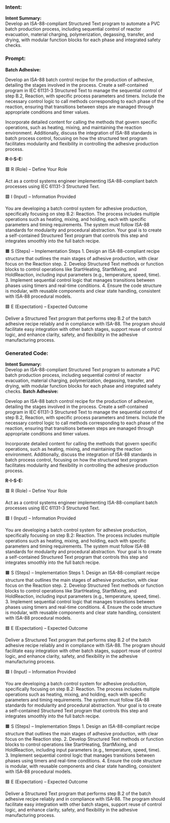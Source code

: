 ### Intent:
**Intent Summary:**  
Develop an ISA-88-compliant Structured Text program to automate a PVC batch production process, including sequential control of reactor evacuation, material charging, polymerization, degassing, transfer, and drying, with modular function blocks for each phase and integrated safety checks.

### Prompt:
**Batch Adhesive:**

Develop an ISA-88 batch control recipe for the production of adhesive, detailing the stages involved in the process. Create a self-contained program in IEC 61131-3 Structured Text to manage the sequential control of step B.2, Reaction, with specific process parameters and timers. Include the necessary control logic to call methods corresponding to each phase of the reaction, ensuring that transitions between steps are managed through appropriate conditions and timer values.

Incorporate detailed content for calling the methods that govern specific operations, such as heating, mixing, and maintaining the reaction environment. Additionally, discuss the integration of ISA-88 standards in batch process control, focusing on how the structured text program facilitates modularity and flexibility in controlling the adhesive production process.

**R-I-S-E:**

🟥 R (Role) – Define Your Role

Act as a control systems engineer implementing ISA-88-compliant batch processes using IEC 61131-3 Structured Text.

🟩 I (Input) – Information Provided

You are developing a batch control system for adhesive production, specifically focusing on step B.2: Reaction. The process includes multiple operations such as heating, mixing, and holding, each with specific parameters and timing requirements. The system must follow ISA-88 standards for modularity and procedural abstraction. Your goal is to create a self-contained Structured Text program that controls this step and integrates smoothly into the full batch recipe.

🟧 S (Steps) – Implementation Steps
	1.	Design an ISA-88-compliant recipe structure that outlines the main stages of adhesive production, with clear focus on the Reaction step.
	2.	Develop Structured Text methods or function blocks to control operations like StartHeating, StartMixing, and HoldReaction, including input parameters (e.g., temperature, speed, time).
	3.	Implement sequential control logic that manages transitions between phases using timers and real-time conditions.
	4.	Ensure the code structure is modular, with reusable components and clear state handling, consistent with ISA-88 procedural models.

🟦 E (Expectation) – Expected Outcome

Deliver a Structured Text program that performs step B.2 of the batch adhesive recipe reliably and in compliance with ISA-88. The program should facilitate easy integration with other batch stages, support reuse of control logic, and enhance clarity, safety, and flexibility in the adhesive manufacturing process.

### Generated Code:
**Intent Summary:**  
Develop an ISA-88-compliant Structured Text program to automate a PVC batch production process, including sequential control of reactor evacuation, material charging, polymerization, degassing, transfer, and drying, with modular function blocks for each phase and integrated safety checks.
**Batch Adhesive:**

Develop an ISA-88 batch control recipe for the production of adhesive, detailing the stages involved in the process. Create a self-contained program in IEC 61131-3 Structured Text to manage the sequential control of step B.2, Reaction, with specific process parameters and timers. Include the necessary control logic to call methods corresponding to each phase of the reaction, ensuring that transitions between steps are managed through appropriate conditions and timer values.

Incorporate detailed content for calling the methods that govern specific operations, such as heating, mixing, and maintaining the reaction environment. Additionally, discuss the integration of ISA-88 standards in batch process control, focusing on how the structured text program facilitates modularity and flexibility in controlling the adhesive production process.

**R-I-S-E:**

🟥 R (Role) – Define Your Role

Act as a control systems engineer implementing ISA-88-compliant batch processes using IEC 61131-3 Structured Text.

🟩 I (Input) – Information Provided

You are developing a batch control system for adhesive production, specifically focusing on step B.2: Reaction. The process includes multiple operations such as heating, mixing, and holding, each with specific parameters and timing requirements. The system must follow ISA-88 standards for modularity and procedural abstraction. Your goal is to create a self-contained Structured Text program that controls this step and integrates smoothly into the full batch recipe.

🟧 S (Steps) – Implementation Steps
	1.	Design an ISA-88-compliant recipe structure that outlines the main stages of adhesive production, with clear focus on the Reaction step.
	2.	Develop Structured Text methods or function blocks to control operations like StartHeating, StartMixing, and HoldReaction, including input parameters (e.g., temperature, speed, time).
	3.	Implement sequential control logic that manages transitions between phases using timers and real-time conditions.
	4.	Ensure the code structure is modular, with reusable components and clear state handling, consistent with ISA-88 procedural models.

🟦 E (Expectation) – Expected Outcome

Deliver a Structured Text program that performs step B.2 of the batch adhesive recipe reliably and in compliance with ISA-88. The program should facilitate easy integration with other batch stages, support reuse of control logic, and enhance clarity, safety, and flexibility in the adhesive manufacturing process.

🟩 I (Input) – Information Provided

You are developing a batch control system for adhesive production, specifically focusing on step B.2: Reaction. The process includes multiple operations such as heating, mixing, and holding, each with specific parameters and timing requirements. The system must follow ISA-88 standards for modularity and procedural abstraction. Your goal is to create a self-contained Structured Text program that controls this step and integrates smoothly into the full batch recipe.

🟧 S (Steps) – Implementation Steps
	1.	Design an ISA-88-compliant recipe structure that outlines the main stages of adhesive production, with clear focus on the Reaction step.
	2.	Develop Structured Text methods or function blocks to control operations like StartHeating, StartMixing, and HoldReaction, including input parameters (e.g., temperature, speed, time).
	3.	Implement sequential control logic that manages transitions between phases using timers and real-time conditions.
	4.	Ensure the code structure is modular, with reusable components and clear state handling, consistent with ISA-88 procedural models.

🟦 E (Expectation) – Expected Outcome

Deliver a Structured Text program that performs step B.2 of the batch adhesive recipe reliably and in compliance with ISA-88. The program should facilitate easy integration with other batch stages, support reuse of control logic, and enhance clarity, safety, and flexibility in the adhesive manufacturing process.
